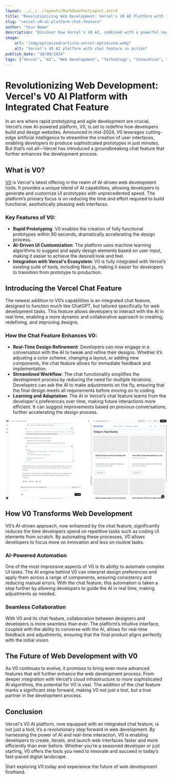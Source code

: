 ```yaml
---
layout: ../../../layouts/MarkdownPostLayout.astro
title: "Revolutionizing Web Development: Vercel's V0 AI Platform with Integrated Chat Feature"
slug: "vercel-v0-ai-platform-chat-feature"
author: "Your Name"
description: "Discover how Vercel's V0 AI, combined with a powerful new chat feature, is transforming web development by enabling rapid prototype creation, automating complex UI tasks, and allowing real-time collaboration and refinement of designs."
image:
    url: "/img/optimized/article-vercel-optimized.webp"
    alt: "Vercel's V0 AI platform with chat feature in action"
publish_date: "30/08/2024"
tags: ["Vercel", "AI", "Web Development", "Technology", "Innovation", "ChatGPT", "V0"]
---
```


# Revolutionizing Web Development: Vercel's V0 AI Platform with Integrated Chat Feature

In an era where rapid prototyping and agile development are crucial, Vercel’s new AI-powered platform, V0, is set to redefine how developers build and design websites. Announced in mid-2024, V0 leverages cutting-edge artificial intelligence to streamline the creation of user interfaces, enabling developers to produce sophisticated prototypes in just minutes. But that’s not all—Vercel has introduced a groundbreaking chat feature that further enhances the development process.

## What is V0?

[V0](https://v0.dev/) is Vercel's latest offering in the realm of AI-driven web development tools. It provides a unique blend of AI capabilities, allowing developers to generate and customize UI prototypes with unprecedented speed. The platform’s primary focus is on reducing the time and effort required to build functional, aesthetically pleasing web interfaces.

### Key Features of V0:
- **Rapid Prototyping**: V0 enables the creation of fully functional prototypes within 90 seconds, dramatically accelerating the design process.
- **AI-Driven UI Customization**: The platform uses machine learning algorithms to suggest and apply design elements based on user input, making it easier to achieve the desired look and feel.
- **Integration with Vercel's Ecosystem**: V0 is fully integrated with Vercel’s existing suite of tools, including Next.js, making it easier for developers to transition from prototype to production.

## Introducing the Vercel Chat Feature

The newest addition to V0’s capabilities is an integrated chat feature, designed to function much like ChatGPT, but tailored specifically for web development tasks. This feature allows developers to interact with the AI in real time, enabling a more dynamic and collaborative approach to creating, redefining, and improving designs.

### How the Chat Feature Enhances V0:
- **Real-Time Design Refinement**: Developers can now engage in a conversation with the AI to tweak and refine their designs. Whether it’s adjusting a color scheme, changing a layout, or adding new components, the chat feature allows for immediate feedback and implementation.
- **Streamlined Workflow**: The chat functionality simplifies the development process by reducing the need for multiple iterations. Developers can ask the AI to make adjustments on the fly, ensuring that the final design meets all requirements before moving on to coding.
- **Learning and Adaptation**: The AI in Vercel’s chat feature learns from the developer's preferences over time, making future interactions more efficient. It can suggest improvements based on previous conversations, further accelerating the design process.

[![Chat V0](/public/img/optimized/v0-chat-feature.webp)](https://v0.dev/chat)

## How V0 Transforms Web Development

V0’s AI-driven approach, now enhanced by the chat feature, significantly reduces the time developers spend on repetitive tasks such as coding UI elements from scratch. By automating these processes, V0 allows developers to focus more on innovation and less on routine tasks.

### AI-Powered Automation

One of the most impressive aspects of V0 is its ability to automate complex UI tasks. The AI engine behind V0 can interpret design preferences and apply them across a range of components, ensuring consistency and reducing manual errors. With the chat feature, this automation is taken a step further by allowing developers to guide the AI in real time, making adjustments as needed.

### Seamless Collaboration

With V0 and its chat feature, collaboration between designers and developers is more seamless than ever. The platform’s intuitive interface, coupled with the ability to converse with the AI, allows for real-time feedback and adjustments, ensuring that the final product aligns perfectly with the initial vision.

## The Future of Web Development with V0

As V0 continues to evolve, it promises to bring even more advanced features that will further enhance the web development process. From deeper integration with Vercel’s cloud infrastructure to more sophisticated AI algorithms, the potential for V0 is vast. The addition of the chat feature marks a significant step forward, making V0 not just a tool, but a true partner in the development process.

## Conclusion

Vercel's V0 AI platform, now equipped with an integrated chat feature, is not just a tool; it’s a revolutionary step forward in web development. By harnessing the power of AI and real-time interaction, V0 is enabling developers to create, iterate, and launch web interfaces faster and more efficiently than ever before. Whether you’re a seasoned developer or just starting, V0 offers the tools you need to innovate and succeed in today’s fast-paced digital landscape.

Start exploring V0 today and experience the future of web development firsthand.

<style>
    article p + h2 {
    font-size: 1.5em;
    font-weight: bold;
    margin-top: 1.5em;
  }

  article h2 + h1 {
    font-size: 2em;
    font-weight: bold;
    margin-top: 1.5em;
  }

    article {
        text-wrap: pretty;
    }

    article img {
        max-width: 100%;
        margin: 1.5em 0;
        border-radius: 10px;
    }
    
    article h3 {
    font-weight: bold;
      font-size: 1.5em;
      margin-top: 1.5em;
    }

article p {
    margin: 10px 0;
}

article ul, article ol {
    list-style-type: circle;
    margin: 10px 0 10px 20px;
}

article li h4 {
    /* add soft light font */
    font-weight: lighter;
    font-style: italic;
}

article blockquote {
    border-left: 4px solid #ddd;
    padding-left: 15px;
    color: #666;
    margin: 20px 0;
    font-style: italic;
}

article p a {
      cursor: pointer;
  display: inline-flex;
  align-items: center;
  padding: 0.5rem 1rem; /* py-2 px-4 */
  font-size: 0.875rem; /* text-sm */
  font-weight: 500; /* font-medium */
  color: #1f2937; /* text-gray-900 */
  background-color: #ffffff; /* bg-white */
  border: 1px solid #e5e7eb; /* border border-gray-200 */
  border-radius: 0.5rem; /* rounded-lg */
  transition: all 0.2s ease-in-out; /* transition */
}

article p a:hover {
    background-color: #f3f4f6; /* hover:bg-gray-100 */
  color: rgba(234, 179, 8, 0.9); /* hover:text-yellow-500/90 */
}

article p a:focus {
    z-index: 10; /* focus:z-10 */
  outline: none; /* focus:outline-none */
  border-color: #e5e7eb; /* focus:ring-gray-200 */
  box-shadow: 0 0 0 2px #e5e7eb; /* focus:ring-2 */
  color: rgba(234, 179, 8, 0.9); /* focus:text-yellow-500/90 */
}

article code {
    background-color: #f5f5f5;
    padding: 2px 4px;
    border-radius: 4px;
    font-family: 'Courier New', Courier, monospace;
}

article pre {
    background-color: #f5f5f5;
    padding: 10px;
    border-radius: 4px;
    overflow-x auto;
}

@media (min-width: 601px) and (max-width: 1024px) {
    article {
        padding: 40px;
    }

    article img {
        max-width: 80%;
    }
}

@media (max-width: 600px) { 
    article {
      padding: 30px;
    }

    article img {
        max-width: 100%;
    }
 }
</style>
